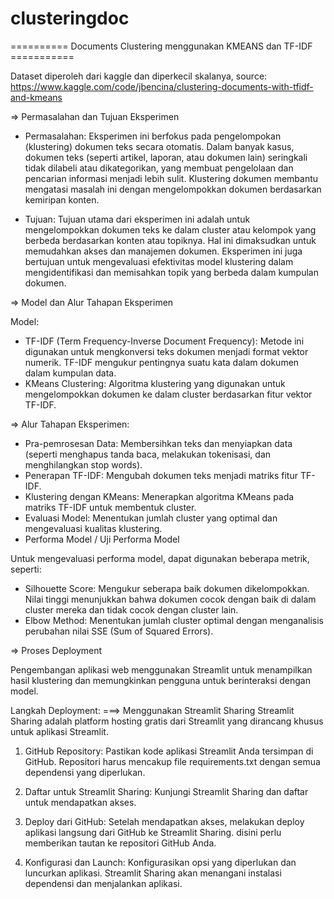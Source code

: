# clusteringdoc
========== Documents Clustering menggunakan KMEANS dan TF-IDF ===========



Dataset diperoleh dari kaggle dan diperkecil skalanya, 
source: https://www.kaggle.com/code/jbencina/clustering-documents-with-tfidf-and-kmeans


=> Permasalahan dan Tujuan Eksperimen
* Permasalahan:
Eksperimen ini berfokus pada pengelompokan (klustering) dokumen teks secara otomatis. Dalam banyak kasus, dokumen teks (seperti artikel, laporan, atau dokumen lain) seringkali tidak dilabeli atau dikategorikan, yang membuat pengelolaan dan pencarian informasi menjadi lebih sulit. Klustering dokumen membantu mengatasi masalah ini dengan mengelompokkan dokumen berdasarkan kemiripan konten.

* Tujuan:
Tujuan utama dari eksperimen ini adalah untuk mengelompokkan dokumen teks ke dalam cluster atau kelompok yang berbeda berdasarkan konten atau topiknya. Hal ini dimaksudkan untuk memudahkan akses dan manajemen dokumen. Eksperimen ini juga bertujuan untuk mengevaluasi efektivitas model klustering dalam mengidentifikasi dan memisahkan topik yang berbeda dalam kumpulan dokumen.

=> Model dan Alur Tahapan Eksperimen

Model:
- TF-IDF (Term Frequency-Inverse Document Frequency): Metode ini digunakan untuk mengkonversi teks dokumen menjadi format vektor numerik. TF-IDF mengukur pentingnya suatu kata dalam dokumen dalam kumpulan data.
- KMeans Clustering: Algoritma klustering yang digunakan untuk mengelompokkan dokumen ke dalam cluster berdasarkan fitur vektor TF-IDF.

=> Alur Tahapan Eksperimen:
- Pra-pemrosesan Data: Membersihkan teks dan menyiapkan data (seperti menghapus tanda baca, melakukan tokenisasi, dan menghilangkan stop words).
- Penerapan TF-IDF: Mengubah dokumen teks menjadi matriks fitur TF-IDF.
- Klustering dengan KMeans: Menerapkan algoritma KMeans pada matriks TF-IDF untuk membentuk cluster.
- Evaluasi Model: Menentukan jumlah cluster yang optimal dan mengevaluasi kualitas klustering.
- Performa Model / Uji Performa Model


Untuk mengevaluasi performa model, dapat digunakan beberapa metrik, seperti:

- Silhouette Score: Mengukur seberapa baik dokumen dikelompokkan. Nilai tinggi menunjukkan bahwa dokumen cocok dengan baik di dalam cluster mereka dan tidak cocok dengan cluster lain.
- Elbow Method: Menentukan jumlah cluster optimal dengan menganalisis perubahan nilai SSE (Sum of Squared Errors).

=> Proses Deployment

Pengembangan aplikasi web menggunakan Streamlit untuk menampilkan hasil klustering dan memungkinkan pengguna untuk berinteraksi dengan model.

Langkah Deployment:
===> Menggunakan Streamlit Sharing
Streamlit Sharing adalah platform hosting gratis dari Streamlit yang dirancang khusus untuk aplikasi Streamlit.

1. GitHub Repository: Pastikan kode aplikasi Streamlit Anda tersimpan di GitHub. Repositori harus mencakup file requirements.txt dengan semua dependensi yang diperlukan.

2. Daftar untuk Streamlit Sharing: Kunjungi Streamlit Sharing dan daftar untuk mendapatkan akses.

3. Deploy dari GitHub: Setelah mendapatkan akses, melakukan deploy aplikasi langsung dari GitHub ke Streamlit Sharing. disini perlu memberikan tautan ke repositori GitHub Anda.

4. Konfigurasi dan Launch: Konfigurasikan opsi yang diperlukan dan luncurkan aplikasi. Streamlit Sharing akan menangani instalasi dependensi dan menjalankan aplikasi.
